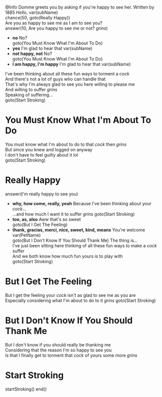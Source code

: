 @Info Domme greets you by asking if you're happy to see her. Written by 1885
_Hello_, var(subName)  
chance(50, goto(Really Happy))  
Are you as happy to see me as I am to see you?  
answer(10, Are you happy to see me or not? _*grins*_)  
- **no** No?  
goto(You Must Know What I'm About To Do)  
- **yes** I'm glad to hear that var(subName)  
- **not happy, not** No?  
goto(You Must Know What I'm About To Do)  
- **I am happy, I'm happy** I'm glad to hear that var(subName)  


I've been thinking about all these fun ways to torment a _cock_  
And there's not a lot of guys who can handle that  
That's why I'm always glad to see you here willing to please me  
And willing to suffer _*grins*_  
Speaking of suffering...  
goto(Start Stroking)  

# You Must Know What I'm About To Do
You must know what I'm about to do to that _cock_ then _*grins*_  
But since you knew and logged on anyway  
I don't have to feel guilty about it *lol*  
goto(Start Stroking)  

# Really Happy
answer(I'm really happy to see you)  
- **why, how come, really, yeah** Because I've been thinking about your _cock_...  
...and how much I want it to suffer _*grins*_
goto(Start Stroking)
- **too, as, also** Aww that's so sweet  
goto(But I Get The Feeling)
- **thank, gracias, merci, nice, sweet, kind, means** You're welcome var(PetName)  
goto(But I Don't Know If You Should Thank Me)
The thing is...  
I've just been sitting here thinking of all these fun ways to make a _cock_ suffer  
And we both know how much fun yours is to play with  
goto(Start Stroking)

# But I Get The Feeling
But I get the feeling your _cock_ isn't as glad to see me as you are  
Especially considering what I'm about to do to it _*grins*_ 
goto(Start Stroking)

# But I Don't Know If You Should Thank Me  
But I don't know if you should really be thanking me  
Considering that the reason I'm so happy to see you  
Is that I finally get to torment that _cock_ of yours some more _*grins*_  

# Start Stroking
startStroking()
end()

